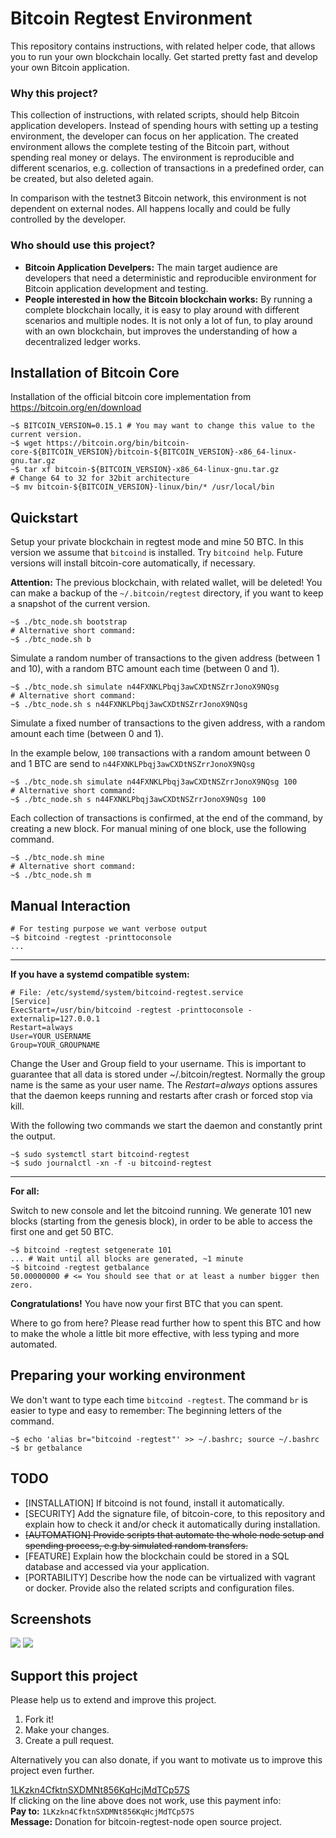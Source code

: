 # Bitcoin Regtest Environment #

This repository contains instructions, with related helper code, that allows you
to run your own blockchain locally. Get started pretty fast and develop your
own Bitcoin application.

### Why this project?

This collection of instructions, with related scripts, should help Bitcoin
application developers. Instead of spending hours with setting up a testing
environment, the developer can focus on her application. The created environment
allows the complete testing of the Bitcoin part, without spending real money or
delays. The environment is reproducible and different scenarios, e.g. collection
of transactions in a predefined order, can be created, but also deleted again.

In comparison with the testnet3 Bitcoin network, this environment is not
dependent on external nodes. All happens locally and could be fully controlled
by the developer.

### Who should use this project?

* **Bitcoin Application Develpers:** The main target audience are developers
that need a deterministic and reproducible environment for Bitcoin application
development and testing.
* **People interested in how the Bitcoin blockchain works:** By running a
complete blockchain locally, it is easy to play around with different scenarios
and multiple nodes. It is not only a lot of fun, to play around with an own
blockchain, but improves the understanding of how a decentralized ledger works.

## Installation of Bitcoin Core ##

Installation of the official bitcoin core implementation from
https://bitcoin.org/en/download

    ~$ BITCOIN_VERSION=0.15.1 # You may want to change this value to the current version.
    ~$ wget https://bitcoin.org/bin/bitcoin-core-${BITCOIN_VERSION}/bitcoin-${BITCOIN_VERSION}-x86_64-linux-gnu.tar.gz    
    ~$ tar xf bitcoin-${BITCOIN_VERSION}-x86_64-linux-gnu.tar.gz    
    # Change 64 to 32 for 32bit architecture
    ~$ mv bitcoin-${BITCOIN_VERSION}-linux/bin/* /usr/local/bin

## Quickstart ##

Setup your private blockchain in regtest mode and mine 50 BTC. In this
version we assume that `bitcoind` is installed. Try `bitcoind help`. Future
versions will install bitcoin-core automatically, if necessary.

**Attention:** The previous blockchain, with related wallet, will be deleted!
You can make a backup of the `~/.bitcoin/regtest` directory, if you want to
keep a snapshot of the current version.

    ~$ ./btc_node.sh bootstrap
    # Alternative short command:
    ~$ ./btc_node.sh b

Simulate a random number of transactions to the given address (between 1 and 10),
with a random BTC amount each time (between 0 and 1).

    ~$ ./btc_node.sh simulate n44FXNKLPbqj3awCXDtNSZrrJonoX9NQsg
    # Alternative short command:
    ~$ ./btc_node.sh s n44FXNKLPbqj3awCXDtNSZrrJonoX9NQsg

Simulate a fixed number of transactions to the given address,
with a random amount each time (between 0 and 1).

In the example below, `100` transactions with a random amount between 0 and 1
BTC are send to `n44FXNKLPbqj3awCXDtNSZrrJonoX9NQsg`

    ~$ ./btc_node.sh simulate n44FXNKLPbqj3awCXDtNSZrrJonoX9NQsg 100
    # Alternative short command:
    ~$ ./btc_node.sh s n44FXNKLPbqj3awCXDtNSZrrJonoX9NQsg 100

Each collection of transactions is confirmed¸ at the end of the command, by
creating a new block. For manual mining of one block, use the following
command.

    ~$ ./btc_node.sh mine
    # Alternative short command:
    ~$ ./btc_node.sh m

## Manual Interaction ##

    # For testing purpose we want verbose output
    ~$ bitcoind -regtest -printtoconsole
    ...
    
----
**If you have a systemd compatible system:**

    # File: /etc/systemd/system/bitcoind-regtest.service
    [Service]
    ExecStart=/usr/bin/bitcoind -regtest -printtoconsole -externalip=127.0.0.1
    Restart=always
    User=YOUR_USERNAME
    Group=YOUR_GROUPNAME

Change the User and Group field to your username. This is important to guarantee that all data is stored under ~/.bitcoin/regtest. Normally the group name is the same as your user name. The *Restart=always* options assures that the daemon keeps running and restarts after crash or forced stop via kill.

With the following two commands we start the daemon and constantly print the output.

    ~$ sudo systemctl start bitcoind-regtest
    ~$ sudo journalctl -xn -f -u bitcoind-regtest

----

**For all:**

Switch to new console and let the bitcoind running. We generate 101 new blocks
(starting from the genesis block), in order to be able to access the first one
and get 50 BTC.

    ~$ bitcoind -regtest setgenerate 101
    ... # Wait until all blocks are generated, ~1 minute
    ~$ bitcoind -regtest getbalance
    50.00000000 # <= You should see that or at least a number bigger then zero.

**Congratulations!** You have now your first BTC that you can spent.

Where to go from here? Please read further how to spent this BTC and how to make
 the whole a little bit more effective, with less typing and more automated.

## Preparing your working environment ##

We don't want to type each time `bitcoind -regtest`. The command `br` is easier
to type and easy to remember: The beginning letters of the command.

    ~$ echo 'alias br="bitcoind -regtest"' >> ~/.bashrc; source ~/.bashrc
    ~$ br getbalance


## TODO ##

* [INSTALLATION] If bitcoind is not found, install it automatically.
* [SECURITY] Add the signature file, of bitcoin-core, to this repository and
explain how to check it and/or check it automatically during installation.
* ~~[AUTOMATION] Provide scripts that automate the whole node setup and spending
process, e.g.by simulated random transfers.~~
* [FEATURE] Explain how the blockchain could be stored in a SQL database and
accessed via your application.
* [PORTABILITY] Describe how the node can be virtualized with vagrant or docker.
Provide also the related scripts and configuration files.

## Screenshots ##

<img src="https://raw.githubusercontent.com/Sigimera/bitcoin-regtest-node/master/screenshots/btc_node_bootstrap.png">
<img src="https://raw.githubusercontent.com/Sigimera/bitcoin-regtest-node/master/screenshots/btc_node_simulate.png">

## Support this project ##

Please help us to extend and improve this project.

1. Fork it!
2. Make your changes.
3. Create a pull request.


Alternatively you can also donate, if you want to motivate us to improve this
project even further.

[1LKzkn4CfktnSXDMNt856KqHcjMdTCp57S](bitcoin:1LKzkn4CfktnSXDMNt856KqHcjMdTCp57S?label=bitcoin-regtest-node)<br/>
If clicking on the line above does not work, use this payment info:<br/>
**Pay to:**  `1LKzkn4CfktnSXDMNt856KqHcjMdTCp57S` <br/>
**Message:** Donation for bitcoin-regtest-node open source project.
